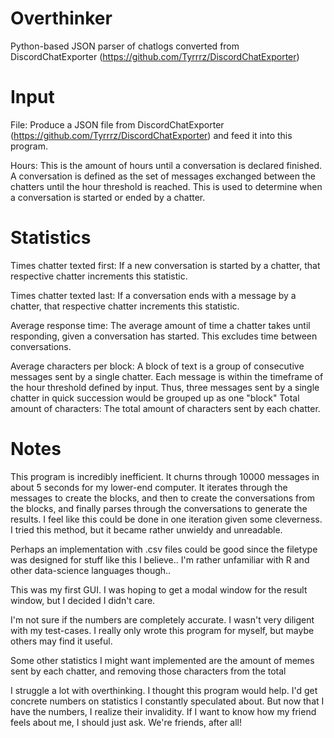 # Overthinker
 Python-based JSON parser of chatlogs converted from DiscordChatExporter (https://github.com/Tyrrrz/DiscordChatExporter) 

# Input
 File: Produce a JSON file from DiscordChatExporter (https://github.com/Tyrrrz/DiscordChatExporter) and feed it into this program.
 
 Hours: This is the amount of hours until a conversation is declared finished. A conversation is defined as the set of messages exchanged between the chatters until the hour threshold is reached. This is used to determine when a conversation is started or ended by a chatter.

# Statistics
 Times chatter texted first: If a new conversation is started by a chatter, that respective chatter increments this statistic.
 
 Times chatter texted last: If a conversation ends with a message by a chatter, that respective chatter increments this statistic.
 
 Average response time: The average amount of time a chatter takes until responding, given a conversation has started. This excludes time between conversations.
 
 Average characters per block: A block of text is a group of consecutive messages sent by a single chatter. Each message is within the timeframe of the hour threshold defined by input. Thus, three messages sent by a single chatter in quick succession would be grouped up as one "block"
 Total amount of characters: The total amount of characters sent by each chatter.

# Notes
This program is incredibly inefficient. It churns through 10000 messages in about 5 seconds for my lower-end computer. It iterates through the messages to create the blocks, and then to create the conversations from the blocks, and finally parses through the conversations to generate the results. I feel like this could be done in one iteration given some cleverness. I tried this method, but it became rather unwieldy and unreadable.

Perhaps an implementation with .csv files could be good since the filetype was designed for stuff like this I believe.. I'm rather unfamiliar with R and other data-science languages though..

This was my first GUI. I was hoping to get a modal window for the result window, but I decided I didn't care.

I'm not sure if the numbers are completely accurate. I wasn't very diligent with my test-cases. I really only wrote this program for myself, but maybe others may find it useful.

Some other statistics I might want implemented are the amount of memes sent by each chatter, and removing those characters from the total

I struggle a lot with overthinking. I thought this program would help. I'd get concrete numbers on statistics I constantly speculated about. But now that I have the numbers, I realize their invalidity. If I want to know how my friend feels about me, I should just ask. We're friends, after all!
